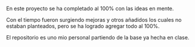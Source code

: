 En este proyecto se ha completado al 100% con las ideas en mente.

Con el tiempo fueron surgiendo mejoras y otros añadidos los cuales no estaban planteados, pero se ha logrado agregar todo al 100%.

El repositorio es uno mio personal partiendo de la base ya hecha en clase.